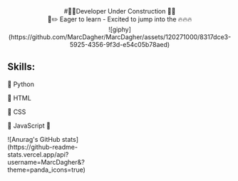 <div style="text-align:center">
    #🚧🔧Developer Under Construction 🔨🚧
</div>

<div style="text-align:center">
    📐✏️ Eager to learn   -  Excited to jump into the 🔥🔥🔥
</div>

<div style="text-align:center">
    ![giphy](https://github.com/MarcDagher/MarcDagher/assets/120271000/8317dce3-5925-4356-9f3d-e54c05b78aed)
</div>
 

## Skills: 

📌 Python

📌 HTML 


📌 CSS


🚧 JavaScript 🚧

<div style="height: 100%; width: 50%;">
 ![Anurag's GitHub stats](https://github-readme-stats.vercel.app/api?username=MarcDagher&?theme=panda_icons=true)   
</div>

<div style="height: 100%; width: 50%;">
  [![Top Langs](https://github-readme-stats.vercel.app/api/top-langs/?username=MarcDagher)](https://github.com/anuraghazra/github-readme-stats)
</div>

  
## Talk To Me About


💡 Technology


👽 Conspiracies


🧠 Psychology

## Apart from talking to machines, I like to:


📜 Read books


🏃 Practice sports


🔬 Explore philosophical topics


🚨 Continue talking to a machine
